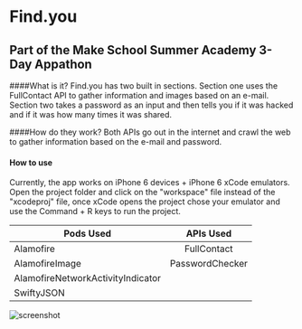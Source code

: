 # Find.you
## Part of the Make School Summer Academy 3-Day Appathon

####What is it?
Find.you has two built in sections. Section one uses the FullContact API to gather information and images based on an e-mail. Section two takes a password as an input and then tells you if it was hacked and if it was how many times it was shared. 

####How do they work?
Both APIs go out in the internet and crawl the web to gather information based on the e-mail and password. 

#### How to use
Currently, the app works on iPhone 6 devices + iPhone 6 xCode emulators. Open the project folder and click on the "workspace" file instead of the "xcodeproj" file, once xCode opens the project chose your emulator and use the Command + R keys to run the project. 

| Pods Used     | APIs Used |
| ------------- |:-------------:|
| Alamofire     | FullContact |
| AlamofireImage| PasswordChecker |
| AlamofireNetworkActivityIndicator | 
|SwiftyJSON | 


![screenshot](https://github.com/kennybatista/Find.you/blob/master/findYouScreenShot.PNG)
